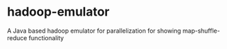 # hadoop-emulator
A Java based hadoop emulator for parallelization for showing map-shuffle-reduce functionality
